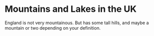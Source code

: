 Mountains and Lakes in the UK
===================
England is not very mountainous. 
But has some tall hills, and maybe a 
mountain or two depending on your definition.


